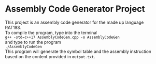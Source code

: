 # Assembly Code Generator Project
This project is an assembly code generator for the made up language RAT18S.  
To compile the program, type into the terminal  
`g++ -std=c++17 AssemblyCodeGen.cpp -o AssemblyCodeGen`  
and type to run the program  
`./AssemblyCodeGen`  
This program will generate the symbol table and the assembly instruction based on the content provided in `output.txt`.

